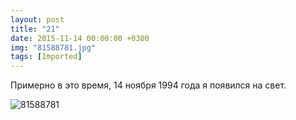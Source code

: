 ```yaml
---
layout: post
title: "21"
date: 2015-11-14 00:00:00 +0300
img: "81588781.jpg"
tags: [Imported]
---
```


Примерно в это время, 14 ноября 1994 года я появился на свет. 

![81588781](/blog/assets81588781.jpg)